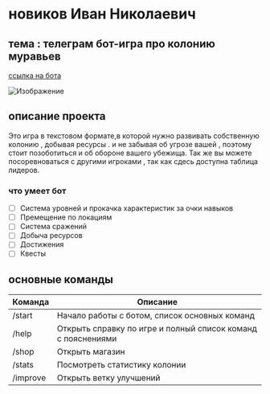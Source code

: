 # новиков Иван Николаевич
## тема : телеграм бот-игра про колонию муравьев
 [ссылка на бота](https://t.me/Ant_game_bot)

![Изображение](https://masterpiecer-images.s3.yandex.net/a5744850786b11ee8e447a2f0d1382ba:upscaled)

## описание проекта
Это игра в текстовом формате,в которой нужно развивать 
собственную колонию , добывая ресурсы .
и не забывая  об угрозе вашей ,
поэтому стоит позоботиться и об обороне вашего убежища. 
Так же вы можете посоревноваться с другими игроками , так как 
сдесь доступна таблица лидеров.

### что умеет бот
* [ ] Система уровней и прокачка характеристик за очки навыков
* [ ] Премещение по локациям
* [ ] Система сражений
* [ ] Добыча ресурсов
* [ ] Достижения
* [ ] Квесты

## основные команды


| Команда | Описание                                                     |
|---------|--------------------------------------------------------------|
| /start  | Начало работы с ботом, список основных команд                |
| /help	  | Открыть справку по игре и полный список команд с пояснениями |
| /shop   | Открыть магазин                                              |
| /stats	 | Посмотреть статистику колонии                                |
| /improve       | Открыть ветку улучшений                                      |



